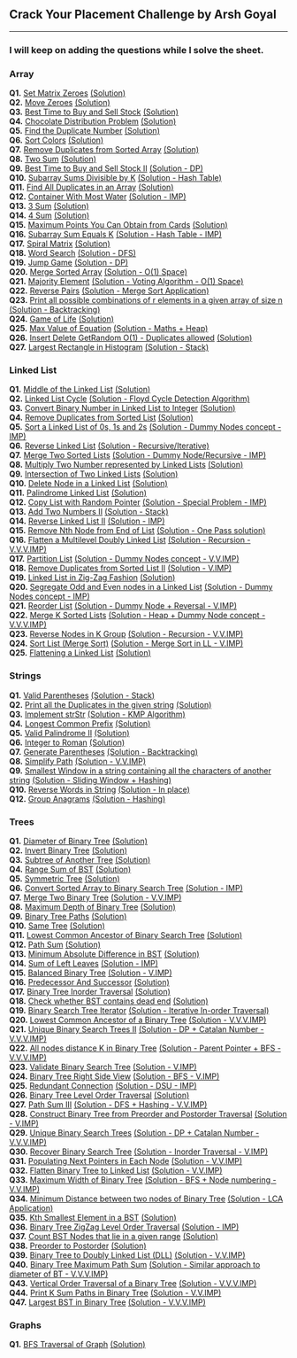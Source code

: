 ## Crack Your Placement Challenge by Arsh Goyal

---

### I will keep on adding the questions while I solve the sheet.

### Array

**Q1.** [Set Matrix Zeroes](https://leetcode.com/problems/set-matrix-zeroes/description/) [(Solution)](/Arrays/Q1_set_matrix_zeroes.cpp)\
**Q2.** [Move Zeroes](https://leetcode.com/problems/move-zeroes/description/) [(Solution)](/Arrays/Q2_move_zeroes.cpp)\
**Q3.** [Best Time to Buy and Sell Stock](https://leetcode.com/problems/best-time-to-buy-and-sell-stock/description/) [(Solution)](/Arrays/Q3_best_time_to_buy_and_sell_stock.cpp)\
**Q4.** [Chocolate Distribution Problem](https://www.geeksforgeeks.org/chocolate-distribution-problem/) [(Solution)](/Arrays/Q4_chocolote_distribution_problem.cpp)\
**Q5.** [Find the Duplicate Number](https://leetcode.com/problems/find-the-duplicate-number/description/) [(Solution)](/Arrays//Q5_find_the_duplicate_number.cpp)\
**Q6.** [Sort Colors](https://leetcode.com/problems/sort-colors/description/) [(Solution)](/Arrays/Q6_sort_colors.cpp)\
**Q7.** [Remove Duplicates from Sorted Array](https://leetcode.com/problems/remove-duplicates-from-sorted-array/description/) [(Solution)](/Arrays/Q7_remove_duplicates_from_sorted_array.cpp)\
**Q8.** [Two Sum](https://leetcode.com/problems/two-sum/description/) [(Solution)](/Arrays/Q8_two_sum.cpp)\
**Q9.** [Best Time to Buy and Sell Stock II](https://leetcode.com/problems/best-time-to-buy-and-sell-stock-ii/description/) [(Solution - DP)](/Arrays/Q9_best_time_to_buy_and_sell_stocks_II.cpp)\
**Q10.** [Subarray Sums Divisible by K](https://leetcode.com/problems/subarray-sums-divisible-by-k/description/) [(Solution - Hash Table)](/Arrays/Q10_subarray_sums_divisible_by_K.cpp)\
**Q11.** [Find All Duplicates in an Array](https://leetcode.com/problems/find-all-duplicates-in-an-array/description/) [(Solution)](/Arrays/Q11_find_all_duplicates_in_an_array.cpp)\
**Q12.** [Container With Most Water](https://leetcode.com/problems/container-with-most-water/description/) [(Solution - IMP)](/Arrays/Q12_container_with_most_water.cpp)\
**Q13.** [3 Sum](https://leetcode.com/problems/3sum/description/) [(Solution)](/Arrays/Q13_3_sum.cpp)\
**Q14.** [4 Sum](https://leetcode.com/problems/4sum/description/) [(Solution)](/Arrays/Q14_4_sum.cpp)\
**Q15.** [Maximum Points You Can Obtain from Cards](https://leetcode.com/problems/maximum-points-you-can-obtain-from-cards/description/) [(Solution)](/Arrays/Q15_maximum_points_you_can_obtain_from_cards.cpp)\
**Q16.** [Subarray Sum Equals K](https://leetcode.com/problems/subarray-sum-equals-k/description/) [(Solution - Hash Table - IMP)](/Arrays/Q16_subarray_sum_equals_K.cpp)\
**Q17.** [Spiral Matrix](https://leetcode.com/problems/spiral-matrix/description/) [(Solution)](/Arrays/Q17_spiral_matrix.cpp)\
**Q18.** [Word Search](https://leetcode.com/problems/word-search/description/) [(Solution - DFS)](/Arrays/Q18_word_search.cpp)\
**Q19.** [Jump Game](https://leetcode.com/problems/jump-game/description/) [(Solution - DP)](/Arrays/Q19_jump_game.cpp)\
**Q20.** [Merge Sorted Array](https://leetcode.com/problems/merge-sorted-array/description/) [(Solution - O(1) Space)](/Arrays/Q20_merge_sorted_array.cpp)\
**Q21.** [Majority Element](https://leetcode.com/problems/majority-element/description/) [(Solution - Voting Algorithm - O(1) Space)](/Arrays/Q21_majority_element.cpp)\
**Q22.** [Reverse Pairs](https://leetcode.com/problems/reverse-pairs/description/) [(Solution - Merge Sort Application)](/Arrays/Q22_reverse_pairs.cpp)\
**Q23.** [Print all possible combinations of r elements in a given array of size n](https://www.geeksforgeeks.org/print-all-possible-combinations-of-r-elements-in-a-given-array-of-size-n/) [(Solution - Backtracking)](/Arrays/Q23_print_all_possible_combinations_of_r_elements_in_a_given_array_of_size_n.cpp)\
**Q24.** [Game of Life](https://leetcode.com/problems/game-of-life/description/) [(Solution)](/Arrays/Q24_game_of_life.cpp)\
**Q25.** [Max Value of Equation](https://leetcode.com/problems/max-value-of-equation/description/) [(Solution - Maths + Heap)](/Arrays//Q25_max_value_of_equation.cpp)\
**Q26.** [Insert Delete GetRandom O(1) - Duplicates allowed](https://leetcode.com/problems/insert-delete-getrandom-o1-duplicates-allowed/description/) [(Solution)](</Arrays/Q26_insert_delete_getRandom_O(1)_duplicates_allowed.cpp>)\
**Q27.** [Largest Rectangle in Histogram](https://leetcode.com/problems/largest-rectangle-in-histogram/description/) [(Solution - Stack)](/Arrays/Q27_largest_rectangle_in_histogram.cpp)

### Linked List

**Q1.** [Middle of the Linked List](https://leetcode.com/problems/middle-of-the-linked-list/description/) [(Solution)](/Linked%20List/Q1_middle_of_the_linked_list.cpp)\
**Q2.** [Linked List Cycle](https://leetcode.com/problems/linked-list-cycle/description/) [(Solution - Floyd Cycle Detection Algorithm)](/Linked%20List/Q2_linked_list_cycle.cpp)\
**Q3.** [Convert Binary Number in Linked List to Integer](https://leetcode.com/problems/convert-binary-number-in-a-linked-list-to-integer/description/) [(Solution)](/Linked%20List/Q3_convert_binary_number_in_linked_list_to_integer.cpp)\
**Q4.** [Remove Duplicates from Sorted List](https://leetcode.com/problems/remove-duplicates-from-sorted-list/description/) [(Solution)](/Linked%20List/Q4_remove_duplicates_from_sorted_list.cpp)\
**Q5.** [Sort a Linked List of 0s, 1s and 2s](https://www.geeksforgeeks.org/sort-a-linked-list-of-0s-1s-or-2s/) [(Solution - Dummy Nodes concept - IMP)](/Linked%20List/Q5_sort_a_linked_list_of_0s_1s_and_2s.cpp)\
**Q6.** [Reverse Linked List](https://leetcode.com/problems/reverse-linked-list/description/) [(Solution - Recursive/Iterative)](/Linked%20List/Q6_reverse_linked_list.cpp)\
**Q7.** [Merge Two Sorted Lists](https://leetcode.com/problems/merge-two-sorted-lists/description/) [(Solution - Dummy Node/Recursive - IMP)](/Linked%20List/Q7_merge_two_sorted_lists.cpp)\
**Q8.** [Multiply Two Number represented by Linked Lists](https://www.geeksforgeeks.org/multiply-two-numbers-represented-linked-lists/) [(Solution)](/Linked%20List/Q8_multiply_two_numbers_represented_by_linked_lists.cpp)\
**Q9.** [Intersection of Two Linked Lists](https://leetcode.com/problems/intersection-of-two-linked-lists/description/) [(Solution)](/Linked%20List/Q9_intersection_of_two_linked_lists.cpp)\
**Q10.** [Delete Node in a Linked List](https://leetcode.com/problems/delete-node-in-a-linked-list/description/) [(Solution)](/Linked%20List/Q10_delete_node_in_a_linked_list.cpp)\
**Q11.** [Palindrome Linked List](https://leetcode.com/problems/palindrome-linked-list/description/) [(Solution)](/Linked%20List/Q11_palindrome_linked_list.cpp)\
**Q12.** [Copy List with Random Pointer](https://leetcode.com/problems/copy-list-with-random-pointer/description/) [(Solution - Special Problem - IMP)](/Linked%20List/Q12_copy_list_with_random_pointer.cpp)\
**Q13.** [Add Two Numbers II](https://leetcode.com/problems/add-two-numbers-ii/description/) [(Solution - Stack)](/Linked%20List/Q13_add_two_numbers_II.cpp)\
**Q14.** [Reverse Linked List II](https://leetcode.com/problems/reverse-linked-list-ii/description/) [(Solution - IMP)](/Linked%20List/Q14_reverse_linked_list_II.cpp)\
**Q15.** [Remove Nth Node from End of List](https://leetcode.com/problems/remove-nth-node-from-end-of-list/description/) [(Solution - One Pass solution)](/Linked%20List/Q15_remove_nth_node_from_end_of_list.cpp)\
**Q16.** [Flatten a Multilevel Doubly Linked List](https://leetcode.com/problems/flatten-a-multilevel-doubly-linked-list/description/) [(Solution - Recursion - V.V.V.IMP)](/Linked%20List/Q16_flatten_a_multilevel_doubly_linked_list.cpp)\
**Q17.** [Partition List](https://leetcode.com/problems/partition-list/description/) [(Solution - Dummy Nodes concept - V.V.IMP)](/Linked%20List/Q17_partition_list.cpp)\
**Q18.** [Remove Duplicates from Sorted List II](https://leetcode.com/problems/remove-duplicates-from-sorted-list-ii/description/) [(Solution - V.IMP)](/Linked%20List/Q18_remove_duplicates_from_sorted_list_II.cpp)\
**Q19.** [Linked List in Zig-Zag Fashion](https://www.geeksforgeeks.org/linked-list-in-zig-zag-fashion/) [(Solution)](/Linked%20List/Q19_linked_list_in_zig_zag_fashion.cpp)\
**Q20.** [Segregate Odd and Even nodes in a Linked List](https://www.geeksforgeeks.org/segregate-even-and-odd-elements-in-a-linked-list/) [(Solution - Dummy Nodes concept - IMP)](/Linked%20List/Q20_segregate_odd_and_even_nodes_in_a_linked_list.cpp)\
**Q21.** [Reorder List](https://leetcode.com/problems/reorder-list/description/) [(Solution - Dummy Node + Reversal - V.IMP)](/Linked%20List/Q21_reorder_list.cpp)\
**Q22.** [Merge K Sorted Lists](https://leetcode.com/problems/merge-k-sorted-lists/description/) [(Solution - Heap + Dummy Node concept - V.V.V.IMP)](/Linked%20List/Q22_merge_k_sorted_lists.cpp)\
**Q23.** [Reverse Nodes in K Group](https://leetcode.com/problems/reverse-nodes-in-k-group/description/) [(Solution - Recursion - V.V.IMP)](/Linked%20List/Q23_reverse_nodes_in_k_group.cpp)\
**Q24.** [Sort List (Merge Sort)](https://leetcode.com/problems/sort-list/description/) [(Solution - Merge Sort in LL - V.IMP)](</Linked%20List/Q24_sort_list%20(merge%20sort).cpp>)\
**Q25.** [Flattening a Linked List](https://www.geeksforgeeks.org/flattening-a-linked-list/) [(Solution)](/Linked%20List/Q25_flattening_a_linked_list.cpp)

### Strings

**Q1.** [Valid Parentheses](https://leetcode.com/problems/valid-parentheses/description/) [(Solution - Stack)](/Strings/Q1_valid_parentheses.cpp)\
**Q2.** [Print all the Duplicates in the given string](https://www.geeksforgeeks.org/print-all-the-duplicates-in-the-input-string/) [(Solution)](/Strings/Q2_print_all_the_duplicates_in_the_given_string.cpp)\
**Q3.** [Implement strStr](https://leetcode.com/problems/find-the-index-of-the-first-occurrence-in-a-string/description/) [(Solution - KMP Algorithm)](/Strings/Q3_implement_strstr.cpp)\
**Q4.** [Longest Common Prefix](https://leetcode.com/problems/longest-common-prefix/description/) [(Solution)](/Strings/Q4_longest_common_prefix.cpp)\
**Q5.** [Valid Palindrome II](https://leetcode.com/problems/valid-palindrome-ii/description/) [(Solution)](/Strings/Q5_valid_palindrome_II.cpp)\
**Q6.** [Integer to Roman](https://leetcode.com/problems/integer-to-roman/description/) [(Solution)](/Strings/Q6_integer_to_roman.cpp)\
**Q7.** [Generate Parentheses](https://leetcode.com/problems/generate-parentheses/description/) [(Solution - Backtracking)](/Strings/Q7_generate_parentheses.cpp)\
**Q8.** [Simplify Path](https://leetcode.com/problems/simplify-path/description/) [(Solution - V.V.IMP)](/Strings/Q8_simplify_path.cpp)\
**Q9.** [Smallest Window in a string containing all the characters of another string](https://practice.geeksforgeeks.org/problems/smallest-window-in-a-string-containing-all-the-characters-of-another-string-1587115621/1) [(Solution - Sliding Window + Hashing)](/Strings/Q9_smallest_window_in_a_string_containing_all_the_characters_of_another_string.cpp)\
**Q10.** [Reverse Words in String](https://leetcode.com/problems/reverse-words-in-a-string/description/) [(Solution - In place)](/Strings/Q10_reverse_words_in_string.cpp)\
**Q12.** [Group Anagrams](https://leetcode.com/problems/group-anagrams/description/) [(Solution - Hashing)](/Strings/Q12_group_anagrams.cpp)

### Trees

**Q1.** [Diameter of Binary Tree](https://leetcode.com/problems/diameter-of-binary-tree/) [(Solution)](/Trees/Q1_diameter_of_binary_tree.cpp)\
**Q2.** [Invert Binary Tree](https://leetcode.com/problems/invert-binary-tree/description/) [(Solution)](/Trees/Q2_invert_binary_tree.cpp)\
**Q3.** [Subtree of Another Tree](https://leetcode.com/problems/subtree-of-another-tree/description/) [(Solution)](/Trees/Q3_subtree_of_another_tree.cpp)\
**Q4.** [Range Sum of BST](https://leetcode.com/problems/range-sum-of-bst/description/) [(Solution)](/Trees/Q4_range_sum_of_BST.cpp)\
**Q5.** [Symmetric Tree](https://leetcode.com/problems/symmetric-tree/description/) [(Solution)](/Trees/Q5_symmetric_tree.cpp)\
**Q6.** [Convert Sorted Array to Binary Search Tree](https://leetcode.com/problems/convert-sorted-array-to-binary-search-tree/description/) [(Solution - IMP)](/Trees/Q6_convert_sorted_array_to_binary_search_tree.cpp)\
**Q7.** [Merge Two Binary Tree](https://leetcode.com/problems/merge-two-binary-trees/description/) [(Solution - V.V.IMP)](/Trees/Q7_merge_two_binary_tree.cpp)\
**Q8.** [Maximum Depth of Binary Tree](https://leetcode.com/problems/maximum-depth-of-binary-tree/description/) [(Solution)](/Trees/Q8_maximum_depth_of_binary_tree.cpp)\
**Q9.** [Binary Tree Paths](https://leetcode.com/problems/binary-tree-paths/description/) [(Solution)](/Trees/Q9_binary_tree_paths.cpp)\
**Q10.** [Same Tree](https://leetcode.com/problems/same-tree/description/) [(Solution)](/Trees/Q10_same_tree.cpp)\
**Q11.** [Lowest Common Ancestor of Binary Search Tree](https://leetcode.com/problems/lowest-common-ancestor-of-a-binary-search-tree/description/) [(Solution)](/Trees/Q11_lowest_common_ancestor_of_binary_search_tree.cpp)\
**Q12.** [Path Sum](https://leetcode.com/problems/path-sum/description/) [(Solution)](/Trees/Q12_path_sum.cpp)\
**Q13.** [Minimum Absolute Difference in BST](https://leetcode.com/problems/minimum-absolute-difference-in-bst/description/) [(Solution)](/Trees/Q13_minimum_absolute_difference_in_bst.cpp)\
**Q14.** [Sum of Left Leaves](https://leetcode.com/problems/sum-of-left-leaves/description/) [(Solution - IMP)](/Trees/Q14_sum_of_left_leaves.cpp)\
**Q15.** [Balanced Binary Tree](https://leetcode.com/problems/balanced-binary-tree/description/) [(Solution - V.IMP)](/Trees/Q15_balanced_binary_tree.cpp)\
**Q16.** [Predecessor And Successor](https://practice.geeksforgeeks.org/problems/predecessor-and-successor/1) [(Solution)](/Trees/Q16_predecessor_and_successor.cpp)\
**Q17.** [Binary Tree Inorder Traversal](https://leetcode.com/problems/binary-tree-inorder-traversal/) [(Solution)](/Trees/Q17_binary_tree_inorder_traversal.cpp)\
**Q18.** [Check whether BST contains dead end](https://practice.geeksforgeeks.org/problems/check-whether-bst-contains-dead-end/1) [(Solution)](/Trees/Q18_check_whether_bst_contains_dead_end.cpp)\
**Q19.** [Binary Search Tree Iterator](https://leetcode.com/problems/binary-search-tree-iterator/description/) [(Solution - Iterative In-order Traversal)](/Trees/Q19_binary_search_tree_iterator.cpp)\
**Q20.** [Lowest Common Ancestor of a Binary Tree](https://leetcode.com/problems/lowest-common-ancestor-of-a-binary-tree/description/) [(Solution - V.V.V.IMP)](/Trees/Q20_lowest_common_ancestor_of_a_binary_tree.cpp)\
**Q21.** [Unique Binary Search Trees II](https://leetcode.com/problems/unique-binary-search-trees-ii/description/) [(Solution - DP + Catalan Number - V.V.V.IMP)](/Trees/Q21_unique_binary_search_trees_II.cpp)\
**Q22.** [All nodes distance K in Binary Tree](https://leetcode.com/problems/all-nodes-distance-k-in-binary-tree/description/) [(Solution - Parent Pointer + BFS - V.V.V.IMP)](/Trees/Q22_all_nodes_distance_k_in_binary_tree.cpp)\
**Q23.** [Validate Binary Search Tree](https://leetcode.com/problems/validate-binary-search-tree/description/) [(Solution - V.IMP)](/Trees/Q23_validate_binary_search_tree.cpp)\
**Q24.** [Binary Tree Right Side View](https://leetcode.com/problems/binary-tree-right-side-view/) [(Solution - BFS - V.IMP)](/Trees/Q24_binary_tree_right_side_view.cpp)\
**Q25.** [Redundant Connection](https://leetcode.com/problems/redundant-connection/description/) [(Solution - DSU - IMP)](/Trees/Q25_redundant_connection.cpp)\
**Q26.** [Binary Tree Level Order Traversal](https://leetcode.com/problems/binary-tree-level-order-traversal/description/) [(Solution)](/Trees/Q26_binary_tree_level_order_traversal.cpp)\
**Q27.** [Path Sum III](https://leetcode.com/problems/path-sum-iii/description/) [(Solution - DFS + Hashing - V.V.IMP)](/Trees/Q27_path_sum_III.cpp)\
**Q28.** [Construct Binary Tree from Preorder and Postorder Traversal](https://leetcode.com/problems/construct-binary-tree-from-preorder-and-postorder-traversal/description/) [(Solution - V.IMP)](/Trees/Q28_construct_binary_tree_from_preorder_and_postorder_traversal.cpp)\
**Q29.** [Unique Binary Search Trees](https://leetcode.com/problems/unique-binary-search-trees/description/) [(Solution - DP + Catalan Number - V.V.V.IMP)](/Trees/Q29_unique_binary_Search_trees.cpp)\
**Q30.** [Recover Binary Search Tree](https://leetcode.com/problems/recover-binary-search-tree/description/) [(Solution - Inorder Traversal - V.IMP)](/Trees/Q30_recover_binary_search_tree.cpp)\
**Q31.** [Populating Next Pointers in Each Node](https://leetcode.com/problems/populating-next-right-pointers-in-each-node/description/) [(Solution - V.V.IMP)](/Trees/Q31_populating_next_pointers_in_each_node.cpp)\
**Q32.** [Flatten Binary Tree to Linked List](https://leetcode.com/problems/flatten-binary-tree-to-linked-list/description/) [(Solution - V.V.IMP)](/Trees/Q32_flatten_binary_tree_to_linked_list.cpp)\
**Q33.** [Maximum Width of Binary Tree](https://leetcode.com/problems/maximum-width-of-binary-tree/) [(Solution - BFS + Node numbering - V.V.IMP)](/Trees/Q33_maximum_width_of_binary_tree.cpp)\
**Q34.** [Minimum Distance between two nodes of Binary Tree](https://practice.geeksforgeeks.org/problems/min-distance-between-two-given-nodes-of-a-binary-tree/1) [(Solution - LCA Application)](/Trees/Q34_min_distance_between_two_given_nodes_of_a_binary_tree.cpp)\
**Q35.** [Kth Smallest Element in a BST](https://leetcode.com/problems/kth-smallest-element-in-a-bst/) [(Solution)](/Trees/Q35_kth_smallest_element_in_a_bst.cpp)\
**Q36.** [Binary Tree ZigZag Level Order Traversal](https://leetcode.com/problems/binary-tree-zigzag-level-order-traversal/) [(Solution - IMP)](/Trees/Q36_binary_tree_zigzag_level_order_traversal.cpp)\
**Q37.** [Count BST Nodes that lie in a given range](https://practice.geeksforgeeks.org/problems/count-bst-nodes-that-lie-in-a-given-range/1) [(Solution)](/Trees/Q37_count_bst_nodes_that_lie_in_a_given_range.cpp)\
**Q38.** [Preorder to Postorder](https://practice.geeksforgeeks.org/problems/preorder-to-postorder4423/1) [(Solution)](/Trees/Q38_preorder_to_postorder.cpp)\
**Q39.** [Binary Tree to Doubly Linked List (DLL)](https://practice.geeksforgeeks.org/problems/binary-tree-to-dll/1) [(Solution - V.V.IMP)](/Trees/Q39_binary_tree_to_dll.cpp)\
**Q40.** [Binary Tree Maximum Path Sum](https://leetcode.com/problems/binary-tree-maximum-path-sum/description/) [(Solution - Similar approach to diameter of BT - V.V.V.IMP)](/Trees/Q40_binary_tree_maximum_path_sum.cpp)\
**Q43.** [Vertical Order Traversal of a Binary Tree](https://leetcode.com/problems/vertical-order-traversal-of-a-binary-tree/) [(Solution - V.V.V.IMP)](/Trees/Q43_vertical_order_traversal_of_a_binary_tree.cpp)\
**Q44.** [Print K Sum Paths in Binary Tree](https://practice.geeksforgeeks.org/problems/k-sum-paths/1) [(Solution - V.V.IMP)](/Trees/Q44_print_k_sum_paths_binary_tree.cpp)\
**Q47.** [Largest BST in Binary Tree](https://practice.geeksforgeeks.org/problems/largest-bst/1) [(Solution - V.V.V.IMP)](/Trees/Q47_largest_bst_in_binary_tree.cpp)

### Graphs

**Q1.** [BFS Traversal of Graph](https://practice.geeksforgeeks.org/problems/bfs-traversal-of-graph/1) [(Solution)](/Graphs/Q1_bfs_traversal_of_graph.cpp)

